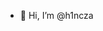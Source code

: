 - 👋 Hi, I’m @h1ncza

<!---
h1ncza/h1ncza is a ✨ special ✨ repository because its `README.md` (this file) appears on your GitHub profile.
You can click the Preview link to take a look at your changes.
--->
